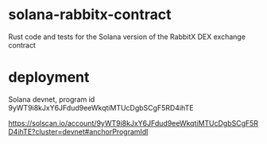# solana-rabbitx-contract

Rust code and tests for the Solana version of the RabbitX DEX exchange contract

# deployment

Solana devnet, program id 9yWT9i8kJxY6JFdud9eeWkqtiMTUcDgbSCgF5RD4ihTE

https://solscan.io/account/9yWT9i8kJxY6JFdud9eeWkqtiMTUcDgbSCgF5RD4ihTE?cluster=devnet#anchorProgramIdl

